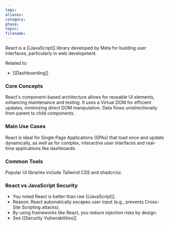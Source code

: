 ```yaml
---
tags: 
aliases: 
category: 
phase: 
topic: 
filename:
---
```

React is a [[JavaScript]] library developed by Meta for building user interfaces, particularly in web development.

Related to:
- [[Dashboarding]]

### Core Concepts

React's component-based architecture allows for reusable UI elements, enhancing maintenance and testing. It uses a Virtual DOM for efficient updates, minimizing direct DOM manipulation. Data flows unidirectionally from parent to child components.

### Main Use Cases

React is ideal for Single Page Applications (SPAs) that load once and update dynamically, as well as for complex, interactive user interfaces and real-time applications like dashboards.
### Common Tools

Popular UI libraries include Tailwind CSS and shadcn/ui.

### React vs JavaScript Security

- You noted React is better than raw [[JavaScript]].
- Reason: React automatically escapes user input (e.g., prevents Cross-Site Scripting attacks).
- By using frameworks like React, you reduce injection risks by design.
- See [[Security Vulnerabilities]]